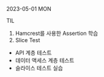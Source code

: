 2023-05-01 MON

TIL

  1. Hamcrest를 사용한 Assertion 학습
  2. Slice Test
  - API 계층 테스트
  - 데이터 액세스 계층 테스트
  - 슬라이스 테스트 실습
